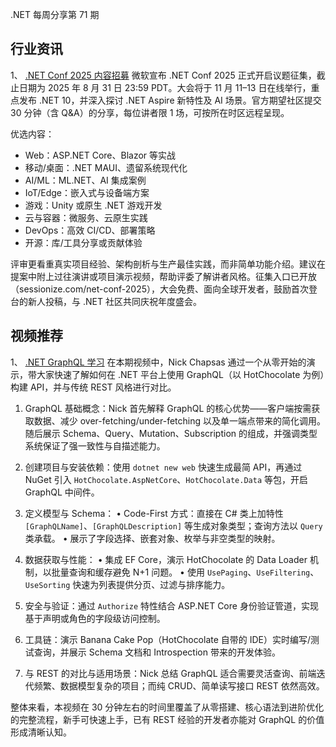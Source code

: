 .NET 每周分享第 71 期
## 行业资讯
1、 [.NET Conf 2025 内容招募](https://devblogs.microsoft.com/dotnet/dotnet-conf-2025-announcing-the-call-for-content/)
微软宣布 .NET Conf 2025 正式开启议题征集，截止日期为 2025 年 8 月 31 日 23:59 PDT。大会将于 11 月 11–13 日在线举行，重点发布 .NET 10，并深入探讨 .NET Aspire 新特性及 AI 场景。官方期望社区提交 30 分钟（含 Q&A）的分享，每位讲者限 1 场，可按所在时区远程呈现。

优选内容：
- Web：ASP.NET Core、Blazor 等实战
- 移动/桌面：.NET MAUI、遗留系统现代化
- AI/ML：ML.NET、AI 集成案例
- IoT/Edge：嵌入式与设备端方案
- 游戏：Unity 或原生 .NET 游戏开发
- 云与容器：微服务、云原生实践
- DevOps：高效 CI/CD、部署策略
- 开源：库/工具分享或贡献体验

评审更看重真实项目经验、架构剖析与生产最佳实践，而非简单功能介绍。建议在提案中附上过往演讲或项目演示视频，帮助评委了解讲者风格。征集入口已开放（sessionize.com/net-conf-2025），大会免费、面向全球开发者，鼓励首次登台的新人投稿，与 .NET 社区共同庆祝年度盛会。

## 视频推荐
1、 [.NET GraphQL 学习](https://www.youtube.com/watch?v=YL07NyBXC7M&ab_channel=NickChapsas)
在本期视频中，Nick Chapsas 通过一个从零开始的演示，带大家快速了解如何在 .NET 平台上使用 GraphQL（以 HotChocolate 为例）构建 API，并与传统 REST 风格进行对比。

1. GraphQL 基础概念：Nick 首先解释 GraphQL 的核心优势——客户端按需获取数据、减少 over-fetching/under-fetching 以及单一端点带来的简化调用。随后展示 Schema、Query、Mutation、Subscription 的组成，并强调类型系统保证了强一致性与自描述能力。

2. 创建项目与安装依赖：使用 `dotnet new web` 快速生成最简 API，再通过 NuGet 引入 `HotChocolate.AspNetCore`、`HotChocolate.Data` 等包，开启 GraphQL 中间件。

3. 定义模型与 Schema：
   • Code-First 方式：直接在 C# 类上加特性 `[GraphQLName]`、`[GraphQLDescription]` 等生成对象类型；查询方法以 `Query` 类承载。
   • 展示了字段选择、嵌套对象、枚举与非空类型的映射。

4. 数据获取与性能：
   • 集成 EF Core，演示 HotChocolate 的 Data Loader 机制，以批量查询和缓存避免 N+1 问题。
   • 使用 `UsePaging`、`UseFiltering`、`UseSorting` 快速为列表提供分页、过滤与排序能力。

5. 安全与验证：通过 `Authorize` 特性结合 ASP.NET Core 身份验证管道，实现基于声明或角色的字段级访问控制。

6. 工具链：演示 Banana Cake Pop（HotChocolate 自带的 IDE）实时编写/测试查询，并展示 Schema 文档和 Introspection 带来的开发体验。

7. 与 REST 的对比与适用场景：Nick 总结 GraphQL 适合需要灵活查询、前端迭代频繁、数据模型复杂的项目；而纯 CRUD、简单读写接口 REST 依然高效。

整体来看，本视频在 30 分钟左右的时间里覆盖了从零搭建、核心语法到进阶优化的完整流程，新手可快速上手，已有 REST 经验的开发者亦能对 GraphQL 的价值形成清晰认知。